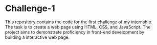 # Challenge-1
This repository contains the code for the first challenge of my internship. The task is to create a web page using HTML, CSS, and JavaScript. The project aims to demonstrate proficiency in front-end development by building a interactive web page.
